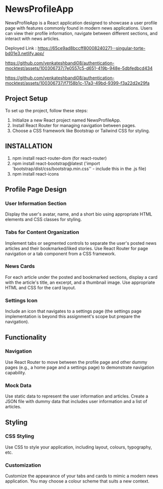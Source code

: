 # NewsProfileApp

NewsProfileApp is a React application designed to showcase a user profile page with features commonly found in modern news applications. Users can view their profile information, navigate between different sections, and interact with news articles.

Deployed Link : https://65ce9ad8bccff80008240271--singular-torte-bd01e3.netlify.app/


https://github.com/venkateshbandi08/authentication-mocktest/assets/100306737/7e0557c5-d651-419b-948e-5dbfedbcd434


https://github.com/venkateshbandi08/authentication-mocktest/assets/100306737/f7158b1c-17a3-49bd-9399-f3a22d2e29fa



## Project Setup

To set up the project, follow these steps:

1. Initialize a new React project named NewsProfileApp.
2. Install React Router for managing navigation between pages.
3. Choose a CSS framework like Bootstrap or Tailwind CSS for styling.

## INSTALLATION

1. npm install react-router-dom (for react-router)
2. npm install react-bootstrap@latest ('import 'bootstrap/dist/css/bootstrap.min.css'' - include this in the .js file)
3. npm install react-icons


## Profile Page Design

### User Information Section
Display the user's avatar, name, and a short bio using appropriate HTML elements and CSS classes for styling.

### Tabs for Content Organization
Implement tabs or segmented controls to separate the user's posted news articles and their bookmarked/liked stories. Use React Router for page navigation or a tab component from a CSS framework.

### News Cards
For each article under the posted and bookmarked sections, display a card with the article's title, an excerpt, and a thumbnail image. Use appropriate HTML and CSS for the card layout.

### Settings Icon
Include an icon that navigates to a settings page (the settings page implementation is beyond this assignment's scope but prepare the navigation).

## Functionality

### Navigation
Use React Router to move between the profile page and other dummy pages (e.g., a home page and a settings page) to demonstrate navigation capability.

### Mock Data
Use static data to represent the user information and articles. Create a JSON file with dummy data that includes user information and a list of articles.

## Styling

### CSS Styling
Use CSS to style your application, including layout, colours, typography, etc.

### Customization
Customize the appearance of your tabs and cards to mimic a modern news application. You may choose a colour scheme that suits a new context.

